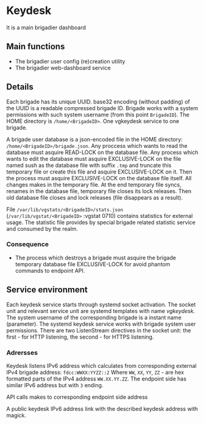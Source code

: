 # Keydesk

It is a main brigadier dashboard

## Main functions

* The brigadier user config (re)creation utility
* The brigadier web-dashboard service

## Details

Each brigade has its unique UUID. base32 encoding (without padding) of the UUID is a readable compressed brigade ID. Brigade works with a system permissions with such system username (from this point `BrigadeID`). The HOME directory is `/home/<BrigadeID>`. One vgkeydesk service to one brigade.

A brigade user database is a json-encoded file in the HOME directory: `/home/<BrigadeID>/brigade.json`. Any proccess which wants to read the database must asquire READ-LOCK on the database file. Any process which wants to edit the database must asquire EXCLUSIVE-LOCK on the file named sush as the database file with suffix `.tmp` and truncate this temporary file or create this file and asquire EXCLUSIVE-LOCK on it. Then the process must asquire EXCLUSIVE-LOCK on the database file itself. All changes makes in the temporary file. At the end temporary file syncs, renames in the database file, temporary file closes its lock releases. Then old database file closes and lock releases (file disappears as a result).

File `/var/lib/vgstats/<BrigadeID>/stats.json` (`/var/lib/vgstat/<BrigadeID>` <BrigadeID>:vgstat 0710) сontains statistics for external usage. The statistic file provides by special brigade related statistic service and consumed by the realm.

### Consequence

* The process which destroys a brigade must asquire the brigade temporary database file EXCLUSIVE-LOCK for avoid phantom commands to endpoint API.

## Service environment

Each keydesk service starts through systemd socket activation. The socket unit and relevant service unit are systemd templates with name _vgkeydesk_. The system username of the corresponding brigade is a instant name (parameter). The systemd keydesk service works with brigade system user permissions. There are two ListenStream directives in the socket unit: the first - for HTTP listening, the second - for HTTPS listening.

### Adrersses 

Keydesk listens IPv6 address which calculates from corresponding external IPv4 brigade address: `fdcc:WWXX:YYZZ::2` Where `WW`, `XX`, `YY`, `ZZ` - are hex formatted parts of the IPv4 address `WW.XX.YY.ZZ`. The endpoint side has similar IPv6 address but with `3` ending.

API calls makes to corresponding endpoint side address

A public keydesk IPv6 address link with the described keydesk address with magick. 
